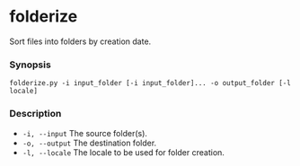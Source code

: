 # folderize
Sort files into folders by creation date.

### Synopsis
`folderize.py -i input_folder [-i input_folder]... -o output_folder [-l locale]`

### Description
- ```-i, --input``` The source folder(s).
- ```-o, --output``` The destination folder.
- ```-l, --locale``` The locale to be used for folder creation.
